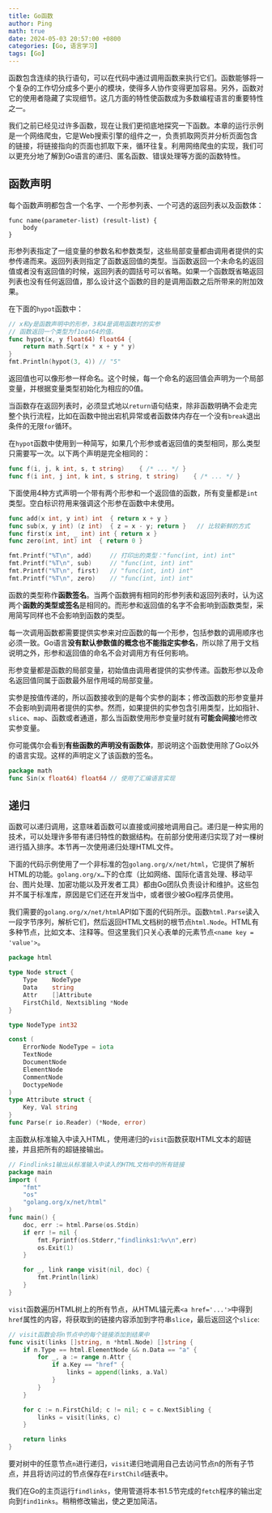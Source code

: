 ```yaml
---
title: Go函数
author: Ping
math: true
date: 2024-05-03 20:57:00 +0800
categories: [Go, 语言学习]
tags: [Go]
---
```


函数包含连续的执行语句，可以在代码中通过调用函数来执行它们。函数能够将一个复杂的工作切分成多个更小的模块，使得多人协作变得更加容易。另外，函数对它的使用者隐藏了实现细节。这几方面的特性使函数成为多数编程语言的重要特性之一。

我们之前已经见过许多函数，现在让我们更彻底地探究一下函数。本章的运行示例是一个网络爬虫，它是Web搜索引擎的组件之一，负责抓取网页并分析页面包含的链接，将链接指向的页面也抓取下来，循环往复。利用网络爬虫的实现，我们可以更充分地了解到Go语言的递归、匿名函数、错误处理等方面的函数特性。

## 函数声明

每个函数声明都包含一个名字、一个形参列表、一个可选的返回列表以及函数体：
```plain
func name(parameter-list) (result-list) {
    body
}
```
形参列表指定了一组变量的参数名和参数类型，这些局部变量都由调用者提供的实参传递而来。返回列表则指定了函数返回值的类型。当函数返回一个未命名的返回值或者没有返回值的时候，返回列表的圆括号可以省略。如果一个函数既省略返回列表也没有任何返回值，那么设计这个函数的目的是调用函数之后所带来的附加效果。

在下面的`hypot`函数中：
```go
// x和y是函数声明中的形参，3和4是调用函数时的实参
// 函数返回一个类型为f1oat64的值。
func hypot(x, y float64) float64 {
    return math.Sqrt(x * x + y * y)
}
fmt.Println(hypot(3, 4)) // "5"
```
返回值也可以像形参一样命名。这个时候，每一个命名的返回值会声明为一个局部变量，并根据变量类型初始化为相应的0值。

当函数存在返回列表时，必须显式地以`return`语句结束，除非函数明确不会走完整个执行流程，比如在函数中抛出宕机异常或者函数体内存在一个没有`break`退出条件的无限`for`循环。

在`hypot`函数中使用到一种简写，如果几个形参或者返回值的类型相同，那么类型只需要写一次。以下两个声明是完全相同的：
```go
func f(i, j, k int, s, t string)    { /* ... */ }
func f(i int, j int, k int, s string, t string)    { /* ... */ }
```
下面使用4种方式声明一个带有两个形参和一个返回值的函数，所有变量都是`int`类型。空白标识符用来强调这个形参在函数中未使用。
```go
func add(x int, y int) int  { return x + y }
func sub(x, y int) (z int)  { z = x - y; return }   // 比较新鲜的方式
func first(x int, _ int) int { return x }
func zero(int, int) int  { return 0 }

fmt.Printf("%T\n", add)     // 打印出的类型："func(int, int) int"
fmt.Printf("%T\n", sub)     // "func(int, int) int"
fmt.Printf("%T\n", first)   // "func(int, int) int"
fmt.Printf("%T\n", zero)    // "func(int, int) int"
```
函数的类型称作**函数签名**。当两个函数拥有相同的形参列表和返回列表时，认为这两个**函数的类型或签名**是相同的。而形参和返回值的名字不会影响到函数类型，采用简写同样也不会影响到函数的类型。

每一次调用函数都需要提供实参来对应函数的每一个形参，包括参数的调用顺序也必须一致。Go语言**没有默认参数值的概念也不能指定实参名**，所以除了用于文档说明之外，形参和返回值的命名不会对调用方有任何影响。

形参变量都是函数的局部变量，初始值由调用者提供的实参传递。函数形参以及命名返回值同属于函数最外层作用域的局部变量。

实参是按值传递的，所以函数接收到的是每个实参的副本；修改函数的形参变量并不会影响到调用者提供的实参。然而，如果提供的实参包含引用类型，比如指针、`slice`、`map`、函数或者通道，那么当函数使用形参变量时就有**可能会间接**地修改实参变量。

你可能偶尔会看到**有些函数的声明没有函数体**，那说明这个函数使用除了Go以外的语言实现。这样的声明定义了该函数的签名。
```go
package math
func Sin(x float64) float64 // 使用了汇编语言实现
```

## 递归

函数可以递归调用，这意味着函数可以直接或间接地调用自己。递归是一种实用的技术，可以处理许多带有递归特性的数据结构。在前部分使用递归实现了对一棵树进行插入排序。本节再一次使用递归处理HTML文件。

下面的代码示例使用了一个非标准的包`golang.org/x/net/html`，它提供了解析HTML的功能。`golang.org/x…`下的仓库（比如网络、国际化语言处理、移动平台、图片处理、加密功能以及开发者工具）都由Go团队负责设计和维护。这些包并不属于标准库，原因是它们还在开发当中，或者很少被Go程序员使用。

我们需要的`golang.org/x/net/html`API如下面的代码所示。函数`html.Parse`读入一段字节序列，解析它们，然后返回HTML文档树的根节点`html.Node`。HTML有多种节点，比如文本、注释等。但这里我们只关心表单的元素节点`<name key = 'value'>`。
```go
package html

type Node struct {
    Type    NodeType
    Data    string
    Attr    []Attribute
    FirstChild, Nextsibling *Node
}

type NodeType int32

const (
    ErrorNode NodeType = iota
    TextNode
    DocumentNode
    ElementNode
    CommentNode
    DoctypeNode
)
type Attribute struct {
    Key, Val string
}
func Parse(r io.Reader) (*Node, error)
```

主函数从标准输入中读入HTML，使用递归的`visit`函数获取HTML文本的超链接，并且把所有的超链接输出。
```go
// Findlinks1输出从标准输入中读入的HTML文档中的所有链接
package main
import (
    "fmt"
    "os"
    "golang.org/x/net/html"
)
func main() {
    doc, err := html.Parse(os.Stdin)
    if err != nil {
        fmt.Fprintf(os.Stderr,"findlinks1:%v\n",err)
        os.Exit(1)
    }

    for _, link range visit(nil, doc) {
        fmt.Println(link)
    }
}
```
`visit`函数遍历HTML树上的所有节点，从HTML锚元素`<a href='...'>`中得到`href`属性的内容，将获取到的链接内容添加到字符串`slice`，最后返回这个`slice`:
```go
// visit函数会将n节点中的每个链接添加到结果中
func visit(links []string, n *html.Node) []string {
    if n.Type == html.ElementNode && n.Data == "a" {
        for _, a := range n.Attr {
            if a.Key == "href" {
                links = append(links, a.Val)
            }
        }
    }

    for c := n.FirstChild; c != nil; c = c.NextSibling {
        links = visit(links, c)
    }

    return links
}
```
要对树中的任意节点`n`进行递归，`visit`递归地调用自己去访问节点n的所有子节点，并且将访问过的节点保存在`FirstChild`链表中。

我们在Go的主页运行`findlinks`，使用管道将本书1.5节完成的`fetch`程序的输出定向到`find1inks`。稍稍修改输出，使之更加简洁。